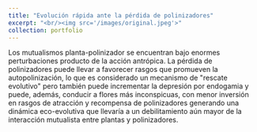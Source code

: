 ```yaml
---
title: "Evolución rápida ante la pérdida de polinizadores"
excerpt: "<br/><img src='/images/original.jpeg'>"
collection: portfolio
---
```


Los mutualismos planta-polinizador se encuentran bajo enormes perturbaciones producto de la acción antrópica. La pérdida de polinizadores puede llevar a favorecer rasgos que promueven la autopolinización, lo que es considerado un mecanismo de "rescate evolutivo" pero también puede incrementar la depresión por endogamia y  puede, además, conducir a flores más inconspicuas, con menor inversión en rasgos de atracción y recompensa de polinizadores generando una dinámica eco-evolutiva que llevaría a un debilitamiento aún mayor de la interacción mutualista entre plantas y polinizadores.